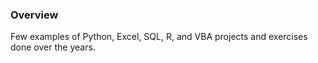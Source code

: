 ### Overview

Few examples of Python, Excel, SQL, R, and VBA projects and exercises done over the years.
